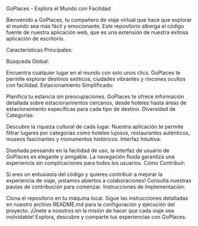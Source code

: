 GoPlaces - Explora el Mundo con Facilidad

Bienvenido a GoPlaces, tu compañero de viaje virtual que hace que explorar el mundo sea más fácil y emocionante. Este repositorio alberga el código fuente de nuestra aplicación web, que es una extensión de nuestra exitosa aplicación de escritorio.

Características Principales:

Búsqueda Global:

Encuentra cualquier lugar en el mundo con solo unos clics. GoPlaces te permite explorar destinos exóticos, ciudades vibrantes y rincones ocultos con facilidad.
Estacionamiento Simplificado:

Planifica tu estancia sin preocupaciones. GoPlaces te ofrece información detallada sobre estacionamientos cercanos, desde hoteles hasta áreas de estacionamiento específicas para cada tipo de destino.
Diversidad de Categorías:

Descubre la riqueza cultural de cada lugar. Nuestra aplicación te permite filtrar lugares por categorías como hoteles lujosos, restaurantes auténticos, museos fascinantes y monumentos históricos.
Interfaz Intuitiva:

Diseñada pensando en la facilidad de uso, la interfaz de usuario de GoPlaces es elegante y amigable. La navegación fluida garantiza una experiencia sin complicaciones para todos los usuarios.
Cómo Contribuir:

Si eres un entusiasta del código y quieres contribuir a mejorar la experiencia de viaje, ¡estamos abiertos a colaboraciones! Consulta nuestras pautas de contribución para comenzar.
Instrucciones de Implementación:

Clona el repositorio en tu máquina local.
Sigue las instrucciones detalladas en nuestro archivo README.md para la configuración y ejecución del proyecto.
¡Únete a nosotros en la misión de hacer que cada viaje sea inolvidable! Explora, descubre y comparte tus experiencias con GoPlaces.


